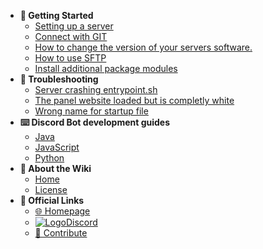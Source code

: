 - **📌 Getting Started**
  - [Setting up a server](/getting-started/setting-up-a-server.md)
  - [Connect with GIT](/getting-started/connect-with-git.md)
  - [How to change the version of your servers software.](/getting-started/how-to-change-the-version-of-your-servers-software..md)
  - [How to use SFTP](/getting-started/how-to-use-sftp.md)
  - [Install additional package modules](/getting-started/install-additional-packages-modules.md)
- **🛟 Troubleshooting**
  - [Server crashing entrypoint.sh](/troubleshooting/server-crashing-entrypoint.sh.md)
  - [The panel website loaded but is completly white](/troubleshooting/the-panel-website-loaded-but-is-completly-white.md)
  - [Wrong name for startup file](/troubleshooting/wrong-name-for-startup-file.md)
- **⌨️ Discord Bot development guides**
  - [Java](/programm-your-bot/java.md)
  - [JavaScript](/programm-your-bot/javascript.md)
  - [Python](/programm-your-bot/python.md)
- **📝 About the Wiki**
  - [Home](/README.md)
  - [License](/LICENSE.md)
- **🔗 Official Links**
  <!-- FIXME: Logo doesn't load on sub pages -->
  <!-- - [![](../_media/website_logo.png ':size=19')Homepage](https://karlo-hosting.com/) -->
  - [🌐 Homepage](https://karlo-hosting.com/)
  - [![Logo](https://assets-global.website-files.com/6257adef93867e50d84d30e2/636e0a69f118df70ad7828d4_icon_clyde_blurple_RGB.svg ':size=17')Discord](https://discord.gg/HRZCYGSrta)
  - [📝 Contribute](https://github.com/Karlo-Hosting/Docs)
